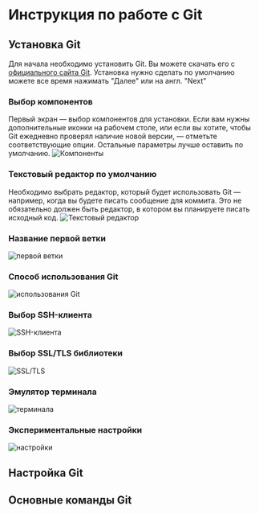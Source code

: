 # Инструкция по работе с Git

## Установка Git
Для начала необходимо установить Git. Вы можете скачать его с [официального сайта Git](https://git-scm.com/downloads).
Установка нужно сделать по умолчанию можете все время нажимать "Далее" или на англ. "Next"

### Выбор компонентов
Первый экран — выбор компонентов для установки. Если вам нужны дополнительные иконки на рабочем столе, или если вы хотите, чтобы Git ежедневно проверял наличие новой версии, — отметьте соответствующие опции. Остальные параметры лучше оставить по умолчанию.
![Компоненты](images/Setup1.png)


### Текстовый редактор по умолчанию
Необходимо выбрать редактор, который будет использовать Git — например, когда вы будете писать сообщение для коммита. Это не обязательно должен быть редактор, в котором вы планируете писать исходный код.
![Текстовый редактор](images/Setup2.png)


### Название первой ветки
![первой ветки](images/Setup3.png)



### Способ использования Git
![использования Git](images/Setup4.png)

### Выбор SSH-клиента
![SSH-клиента](images/Setup5.png)

### Выбор SSL/TLS библиотеки
![SSL/TLS](images/Setup6.png)


### Эмулятор терминала
![терминала](images/Setup8.png)


### Экспериментальные настройки
![настройки](images/Setup9.png)




## Настройка Git


## Основные команды Git

